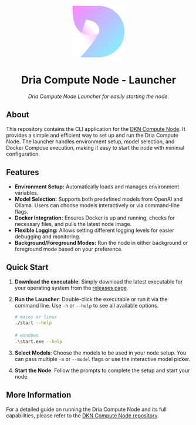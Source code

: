 <p align="center">
  <img src="https://raw.githubusercontent.com/firstbatchxyz/dria-js-client/master/logo.svg" alt="logo" width="142">
</p>

<h1 align="center">
  Dria Compute Node - Launcher
</h1>
<p align="center">
  <i>Dria Compute Node Launcher for easily starting the node.</i>
</p>

## About

This repository contains the CLI application for the [DKN Compute Node](https://github.com/firstbatchxyz/dkn-compute-node). It provides a simple and efficient way to set up and run the Dria Compute Node. The launcher handles environment setup, model selection, and Docker Compose execution, making it easy to start the node with minimal configuration.

## Features

- **Environment Setup:** Automatically loads and manages environment variables.
- **Model Selection:** Supports both predefined models from OpenAI and Ollama. Users can choose models interactively or via command-line flags.
- **Docker Integration:** Ensures Docker is up and running, checks for necessary files, and pulls the latest node image.
- **Flexible Logging:** Allows setting different logging levels for easier debugging and monitoring.
- **Background/Foreground Modes:** Run the node in either background or foreground mode based on your preference.

## Quick Start

1. **Download the executable**: Simply download the latest executable for your operating system from the [releases page]().

2. **Run the Launcher**: Double-click the executable or run it via the command line. Use `-h` or `--help` to see all available options.

   ```sh
   # macos or linux
   ./start --help

   # windows
   .\start.exe --help
   ```

3. **Select Models**: Choose the models to be used in your node setup. You can pass multiple `-m` or `--model` flags or use the interactive model picker.

4. **Start the Node**: Follow the prompts to complete the setup and start your node.

## More Information

For a detailed guide on running the Dria Compute Node and its full capabilities, please refer to the [DKN Compute Node repository](https://github.com/firstbatchxyz/dkn-compute-node/blob/master/docs/NODE_GUIDE.md).
